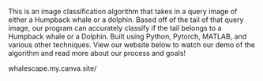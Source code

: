 This is an image classification algorithm that takes in a query image of either a Humpback whale or a dolphin. Based off of the tail of that query image, our program can accurately classify if the tail belongs to a Humpback whale or a Dolphin. Built using Python, Pytorch, MATLAB, and various other techniques. View our website below to watch our demo of the algorithm and read more about our process and goals!

whalescape.my.canva.site/
